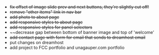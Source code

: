 * ~~fix offset of image slide prev and next buttons, they're slightly cut off!~~
* ~~remove "other items" link in nav bar~~
* ~~add photo to about page~~
* ~~add responsive styles to about page~~
* ~~add responsive styles for panel selectors~~
* ~~decrease gap between bottom of banner image and top of 'welcome'
* ~~add contact page with form for email that sends to dreamhost email~~
* put changes on dreamhost
* add project to FCC portfolio and unagauper.com portfolio